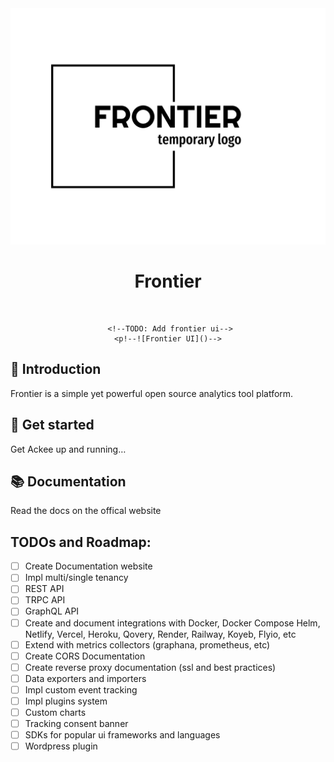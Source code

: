 <div align="center">

<img src="https://github.com/Azure-Blade/Frontier/blob/main/public/frontier-high-resolution-logo-black.png" title="Frontier" alt="Frontier logo" width="512">

# Frontier

<br/>

     <!--TODO: Add frontier ui-->
    <p!--![Frontier UI]()-->

</div>

## 👋 Introduction

Frontier is a simple yet powerful open source analytics tool platform.

## 🚀 Get started

Get Ackee up and running…

## 📚 Documentation

Read the docs on the offical website

## TODOs and Roadmap:

- [ ] Create Documentation website
- [ ] Impl multi/single tenancy
- [ ] REST API
- [ ] TRPC API
- [ ] GraphQL API
- [ ] Create and document integrations with Docker, Docker Compose Helm, Netlify, Vercel, Heroku, Qovery, Render, Railway, Koyeb, Flyio, etc
- [ ] Extend with metrics collectors (graphana, prometheus, etc)
- [ ] Create CORS Documentation
- [ ] Create reverse proxy documentation (ssl and best practices)
- [ ] Data exporters and importers
- [ ] Impl custom event tracking
- [ ] Impl plugins system
- [ ] Custom charts
- [ ] Tracking consent banner
- [ ] SDKs for popular ui frameworks and languages
- [ ] Wordpress plugin
